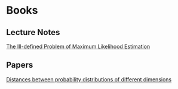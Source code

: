 # Books


## Lecture Notes

[The Ill-defined Problem of Maximum Likelihood Estimation](https://yiboyang.com/files/ill_defined_mle.pdf)

## Papers

[Distances between probability distributions of different dimensions](https://arxiv.org/pdf/2011.00629.pdf)
